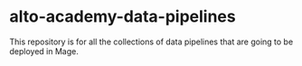 # alto-academy-data-pipelines
This repository is for all the collections of data pipelines that are going to be deployed in Mage.
